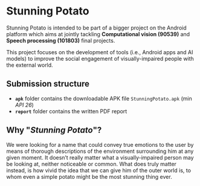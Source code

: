 # Stunning Potato

Stunning Potato is intended to be part of a bigger project on the Android platform which aims at jointly tackling **Computational vision (90539)** and **Speech processing (101803)** final projects.

This project focuses on the development of tools (i.e., Android apps and AI models) to improve the social engagement of visually-impaired people with the external world.

## Submission structure

- **`apk`** folder contains the downloadable APK file `StunningPotato.apk` (min *API 26*)
- **`report`** folder contains the written PDF report

## Why "*Stunning Potato*"?

We were looking for a name that could convey true emotions to the user by means of thorough descriptions of the environment surrounding him at any given moment. It doesn’t really matter what a visually-impaired person may be looking at, neither noticeable or common. What does truly matter instead, is how vivid the idea that we can give him of the outer world is, to whom even a simple potato might be the most stunning thing ever.

